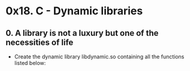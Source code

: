 # 0x18. C - Dynamic libraries
## 0. A library is not a luxury but one of the necessities of life
- Create the dynamic library libdynamic.so containing all the functions listed below:


